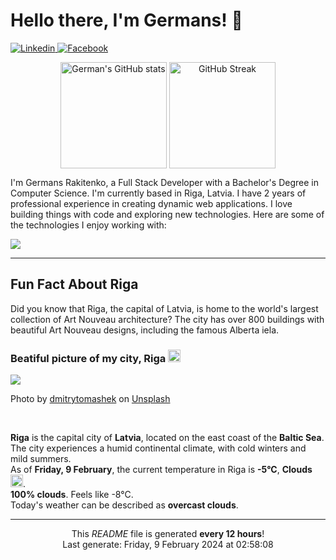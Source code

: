 <h1>Hello there, I'm Germans! 👋</h1>

<p align="left">
    <a href="https://www.linkedin.com/in/germans-rakitenko/">
        <img src="https://img.shields.io/badge/-Linkedin-000?&logo=Linkedin" alt="Linkedin"/>
    </a>
    <a href="https://www.facebook.com/germans.rakitenko">
        <img src="https://img.shields.io/badge/-Facebook-000?&logo=Facebook" alt="Facebook"/>
    </a>
</p>

<p align="middle" >
    <img align="top" alt="German's GitHub stats" src="https://github-readme-stats.vercel.app/api?username=rakitenkogermans&show_icons=true" height="170px" />
    <img align="top" alt="GitHub Streak" src="https://streak-stats.demolab.com?user=rakitenkogermans&date_format=M%20j%5B%2C%20Y%5D" height="170px" />
</p>

<p>
    I'm Germans Rakitenko, a Full Stack Developer with a Bachelor's Degree in Computer Science. I'm currently based in Riga, Latvia. I have 2 years of professional experience in creating dynamic web applications. I love building things with code and exploring new technologies. Here are some of the technologies I enjoy working with:
</p>


<p align="left">
    <a href="https://skillicons.dev">
        <img src="https://skillicons.dev/icons?i=js,ts,react,next,redux,scss,materialui,tailwind,nodejs,express,jest,mongodb,mysql,babel,webpack,linux,nginx,git,github" />
    </a>
</p>

------------

<h2>Fun Fact About Riga</h2>

<p>
    Did you know that Riga, the capital of Latvia, is home to the world's largest collection of Art Nouveau architecture? The city has over 800 buildings with beautiful Art Nouveau designs, including the famous Alberta iela.
</p>

<h3>Beatiful picture of my city, Riga <img src="https://cdn-icons-png.flaticon.com/512/317/317225.png" width="20px"></h3>

<img src="https://images.unsplash.com/photo-1607793706577-d9578e1be5b3?crop=entropy&cs=tinysrgb&fit=max&fm=jpg&ixid=M3w0MTI1MjZ8MHwxfHNlYXJjaHwzMHx8cmlnYXxlbnwwfHx8fDE3MDc0NDAyODh8MA&ixlib=rb-4.0.3&q=80&w=400"/>

<p>Photo by <a href="https://unsplash.com/@dmitrytomashek">dmitrytomashek</a> on <a href="https://unsplash.com/">Unsplash</a></p>
<br/>

<p>
    <b>Riga</b> is the capital city of <b>Latvia</b>, located on the east coast of the <b>Baltic Sea</b>. The city experiences a humid continental climate, with cold winters and mild summers.
    <br/>
    As of <b>Friday, 9 February</b>, the current temperature in Riga is <b>-5°C</b>, <b>Clouds</b> <img src="https://openweathermap.org/img/wn/04n@2x.png" height="20px">.
    <br/>
    <b>100% clouds</b>. Feels like -8°C.
    <br/>
    Today's weather can be described as <b>overcast clouds</b>.
</p>

------------
<p align="center">This <i>README</i> file is generated <b>every 12 hours</b>!<br/>Last generate: Friday, 9 February 2024 at 02:58:08<br /></p>
